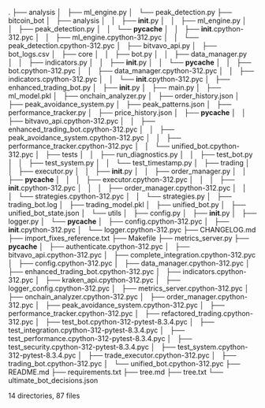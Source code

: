 .
├── analysis
│   ├── ml_engine.py
│   └── peak_detection.py
├── bitcoin_bot
│   ├── analysis
│   │   ├── __init__.py
│   │   ├── ml_engine.py
│   │   ├── peak_detection.py
│   │   └── __pycache__
│   │       ├── __init__.cpython-312.pyc
│   │       ├── ml_engine.cpython-312.pyc
│   │       └── peak_detection.cpython-312.pyc
│   ├── bitvavo_api.py
│   ├── bot_logs.csv
│   ├── core
│   │   ├── bot.py
│   │   ├── data_manager.py
│   │   ├── indicators.py
│   │   ├── __init__.py
│   │   └── __pycache__
│   │       ├── bot.cpython-312.pyc
│   │       ├── data_manager.cpython-312.pyc
│   │       ├── indicators.cpython-312.pyc
│   │       └── __init__.cpython-312.pyc
│   ├── enhanced_trading_bot.py
│   ├── __init__.py
│   ├── main.py
│   ├── ml_model.pkl
│   ├── onchain_analyzer.py
│   ├── order_history.json
│   ├── peak_avoidance_system.py
│   ├── peak_patterns.json
│   ├── performance_tracker.py
│   ├── price_history.json
│   ├── __pycache__
│   │   ├── bitvavo_api.cpython-312.pyc
│   │   ├── enhanced_trading_bot.cpython-312.pyc
│   │   ├── peak_avoidance_system.cpython-312.pyc
│   │   ├── performance_tracker.cpython-312.pyc
│   │   └── unified_bot.cpython-312.pyc
│   ├── tests
│   │   ├── run_diagnostics.py
│   │   ├── test_bot.py
│   │   ├── test_system.py
│   │   └── test_timestamp.py
│   ├── trading
│   │   ├── executor.py
│   │   ├── __init__.py
│   │   ├── order_manager.py
│   │   ├── __pycache__
│   │   │   ├── executor.cpython-312.pyc
│   │   │   ├── __init__.cpython-312.pyc
│   │   │   ├── order_manager.cpython-312.pyc
│   │   │   └── strategies.cpython-312.pyc
│   │   └── strategies.py
│   ├── trading_bot.log
│   ├── trading_model.pkl
│   ├── unified_bot.py
│   ├── unified_bot_state.json
│   └── utils
│       ├── config.py
│       ├── __init__.py
│       ├── logger.py
│       └── __pycache__
│           ├── config.cpython-312.pyc
│           ├── __init__.cpython-312.pyc
│           └── logger.cpython-312.pyc
├── CHANGELOG.md
├── import_fixes_reference.txt
├── Makefile
├── metrics_server.py
├── __pycache__
│   ├── authenticate.cpython-312.pyc
│   ├── bitvavo_api.cpython-312.pyc
│   ├── complete_integration.cpython-312.pyc
│   ├── config.cpython-312.pyc
│   ├── data_manager.cpython-312.pyc
│   ├── enhanced_trading_bot.cpython-312.pyc
│   ├── indicators.cpython-312.pyc
│   ├── kraken_api.cpython-312.pyc
│   ├── logger_config.cpython-312.pyc
│   ├── metrics_server.cpython-312.pyc
│   ├── onchain_analyzer.cpython-312.pyc
│   ├── order_manager.cpython-312.pyc
│   ├── peak_avoidance_system.cpython-312.pyc
│   ├── performance_tracker.cpython-312.pyc
│   ├── refactored_trading.cpython-312.pyc
│   ├── test_bot.cpython-312-pytest-8.3.4.pyc
│   ├── test_integration.cpython-312-pytest-8.3.4.pyc
│   ├── test_performance.cpython-312-pytest-8.3.4.pyc
│   ├── test_security.cpython-312-pytest-8.3.4.pyc
│   ├── test_system.cpython-312-pytest-8.3.4.pyc
│   ├── trade_executor.cpython-312.pyc
│   ├── trading_bot.cpython-312.pyc
│   └── unified_bot.cpython-312.pyc
├── README.md
├── requirements.txt
├── tree.md
├── tree.txt
└── ultimate_bot_decisions.json

14 directories, 87 files
